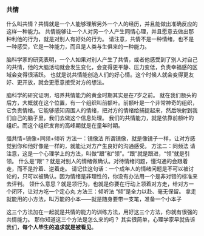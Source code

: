 ### 共情
什么叫共情？共情就是一个人能够理解另外一个人的经历，并且能做出准确反应的这样一种能力。
共情能够让一个人对另一个人产生同情心理，并且愿意去做出那种利他的行为，就是对别人有好处的行为。
请注意，共情不是一种情绪，也不是一种感受，它是一种能力，而且是人类与生俱来的一种能力。

脑科学家的研究表明，一个人如果对别人产生了共情，或者他感受到了别人对自己的共情，他的大脑活动就会发生变化，会变得更平静、压力变低，负责幸福感的区域会变得很活跃。
也就是说共情能创造人们的好心情。这个时候人就会变得更友好、更开放，就会更愿意接受对方的想法。

脑科学的研究证明，培养共情能力的黄金时期其实是在7岁之前。
就在我们额头的后方，大概就在这个位置，有一个组织叫前额叶。前额叶是一个非常神奇的组织，它负责情绪。它能够感知周围人的情绪，把对方的情绪给捕捉起来，然后映射到我们自己的脑子里，我们去做这个信息处理。
我们的共情能力，就是依靠前额叶的组织。而这个组织发育的高峰期就是在童年时期。

强共情=镜像+同频+倾听
方法一：镜像法
所谓镜像，就是像镜子一样，让对方感觉到你和他好像是一样的，就能让对方产生良好的沟通感受。
方法二：同频法
请注意，这是一个心理学上的方法，叫做“跟”和“领”。“跟”就是跟进，“领”就是引领。
什么是“跟”？就是对别人的情绪做确认。对待情绪问题，懂沟通的会跟着走，而不是拧着、逆着走。
请记住这句话：一个成年人的情绪问题是不可以被讨论的，只可以被确认。因为情绪是非理性的，你没有办法用一个是非对错的标准来去评判。
领什么意思？就是领行为，也就是你要在行动上领着对方走，给对方一个闭环，让对方吃一个定心丸
方法三：倾听法
“倾”是全力以赴、毫无保留。
拿走就能用的小方法，叫万能的小本——就是随身要带一支笔，准备一个小本子

这三个方法加在一起就是共情的能力的训练方法，用好这三个方法，你就有很强的共情能力。
那你知道这三个方法是怎么来的吗？
其实很简单，心理学家早就告诉我们，**每个人毕生的追求就是被看见**。
